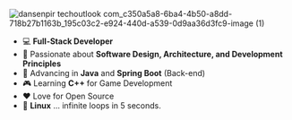 ![dansenpir techoutlook com_c350a5a8-6ba4-4b50-a8dd-718b27b1163b_195c03c2-e924-440d-a539-0d9aa36d3fc9-image (1)](https://github.com/user-attachments/assets/46570dd1-8798-4e58-bf0b-75b5785504c2)

- :computer: **Full-Stack Developer**
- :monocle_face: Passionate about **Software Design, Architecture, and Development Principles**
- :seedling: Advancing in **Java** and **Spring Boot** (Back-end)
- :video_game: Learning **C++** for Game Development
- :heart: Love for Open Source
- :penguin: **Linux** ... infinite loops in 5 seconds.
